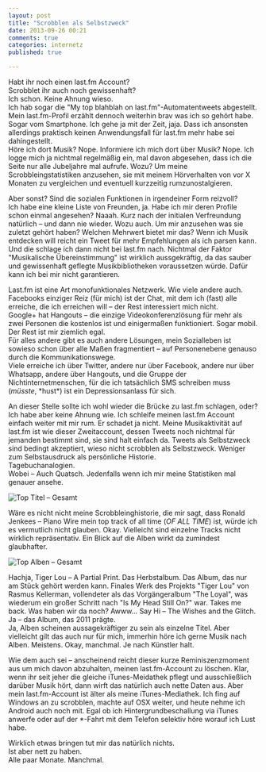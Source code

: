 ```yaml
---
layout: post
title: "Scrobblen als Selbstzweck"
date: 2013-09-26 00:21
comments: true
categories: internetz
published: true

---
```


Habt ihr noch einen last.fm Account?  
Scrobblet ihr auch noch gewissenhaft?  
Ich schon. Keine Ahnung wieso.  
Ich hab sogar die "My top blahblah on last.fm"-Automatentweets abgestellt. Mein last.fm-Profil erzählt dennoch weiterhin brav was ich so gehört habe. Sogar vom Smartphone. Ich gehe ja mit der Zeit, jaja. Dass ich ansonsten allerdings praktisch keinen Anwendungsfall für last.fm mehr habe sei dahingestellt.  
Höre ich dort Musik? Nope. Informiere ich mich dort über Musik? Nope. Ich logge mich ja nichtmal regelmäßig ein, mal davon abgesehen, dass ich die Seite nur alle Jubeljahre mal aufrufe. Wozu? Um meine Scrobbleingstatistiken anzusehen, sie mit meinem Hörverhalten von vor X Monaten zu vergleichen und eventuell kurzzeitig rumzunostalgieren. 
<!-- more --> 
Aber sonst? Sind die sozialen Funktionen in irgendeiner Form reizvoll?  
Ich habe eine kleine Liste von Freunden, ja. Habe ich mir deren Profile schon einmal angesehen? Naaah. Kurz nach der initialen Verfreundung natürlich – und dann nie wieder. Wozu auch. Um mir anzusehen was sie zuletzt gehört haben? Welchen Mehrwert bietet mir das? Wenn ich Musik entdecken will reicht ein Tweet für mehr Empfehlungen als ich parsen kann. Und die schlage ich dann nicht bei last.fm nach. Nichtmal der Faktor "Musikalische Übereinstimmung" ist wirklich aussgekräftig, da das sauber und gewissenhaft geflegte Musikbibliotheken voraussetzen würde. Dafür kann ich bei mir nicht garantieren.

Last.fm ist eine Art monofunktionales Netzwerk. Wie viele andere auch.
Facebooks einziger Reiz (für mich) ist der Chat, mit dem ich (fast) alle erreiche, die ich erreichen will – der Rest interessiert mich nicht.  
Google+ hat Hangouts – die einzige Videokonferenzlösung für mehr als zwei Personen die kostenlos ist und einigermaßen funktioniert. Sogar mobil. Der Rest ist mir ziemlich egal.  
Für alles andere gibt es auch andere Lösungen, mein Sozialleben ist sowieso schon über alle Maßen fragmentiert – auf Personenebene genauso durch die Kommunikationswege.  
Viele erreiche ich über Twitter, andere nur über Facebook, andere nur über Whatsapp, andere über Hangouts, und die Gruppe der Nichtinternetmenschen, für die ich tatsächlich SMS schreiben muss (*müsste*, \*hust\*) ist ein Depressionsanlass für sich.

An dieser Stelle sollte ich wohl wieder die Brücke zu last.fm schlagen, oder? Ich habe aber keine Ahnung wie. Ich schleife meinen last.fm Account einfach weiter mit mir rum. Er schadet ja nicht. Meine Musikaktivität auf last.fm ist wie dieser Zweitaccount, dessen Tweets noch nichtmal für jemanden bestimmt sind, sie sind halt einfach da. Tweets als Selbstzweck sind bedingt akzeptiert, wieso nicht scrobblen als Selbstzweck.  Weniger zum Selbstausdruck als persönliche Historie.  
Tagebuchanalogien.  
Wobei – Auch Quatsch. Jedenfalls wenn ich mir meine Statistiken mal genauer ansehe. 

![Top Titel – Gesamt](http://i.imgur.com/ruBnzDP.png)

Wäre es nicht nicht meine Scrobbleinghistorie, die mir sagt, dass Ronald Jenkees – Piano Wire mein top track of all time (*OF ALL TIME*) ist, würde ich es vermutlich nicht glauben. Okay. Vielleicht sind einzelne Tracks nicht wirklich repräsentativ. Ein Blick auf die Alben wirkt da zumindest glaubhafter.

![Top Alben – Gesamt](http://i.imgur.com/Waq7zUF.png )

Hachja, Tiger Lou – A Partial Print. Das Herbstalbum. Das Album, das nur am Stück gehört werden kann. Finales Werk des Projekts "Tiger Lou" von Rasmus Kellerman, vollendeter als das Vorgängeralbum "The Loyal", was wiederum ein großer Schritt nach "Is My Head Still On?" war. Takes me back. Was haben wir da noch? Awww… Say Hi – The Wishes and the Glitch. Ja – das Album, das 2011 prägte.   
Ja, Alben scheinen aussagekräftiger zu sein als einzelne Titel. Aber vielleicht gilt das auch nur für mich, immerhin höre ich gerne Musik nach Alben. Meistens. Okay, manchmal. Je nach Künstler halt.  

Wie dem auch sei – anscheinend reicht dieser kurze Reminiszenzmoment aus um mich davon abzuhalten, meinen last.fm-Account zu löschen. Klar, wenn ihr seit jeher die gleiche iTunes-Meidathek pflegt und ausschließlich darüber Musik hört, dann wirft das natürlich auch nette Daten aus. Aber mein last.fm-Account ist älter als meine iTunes-Mediathek. Ich fing auf Windows an zu scrobblen, machte auf OSX weiter, und heute nehme ich Android auch noch mit. Egal ob ich Hintergrundbeschallung via iTunes anwerfe oder auf der *-Fahrt mit dem Telefon selektiv höre worauf ich Lust habe.   

Wirklich etwas bringen tut mir das natürlich nichts.   
Ist aber nett zu haben.   
Alle paar Monate. Manchmal.
